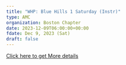 ```yaml
---
title: "WHP: Blue Hills 1 Saturday (Instr)" 
type: AMC
organization: Boston Chapter
date: 2023-12-09T06:00:00+00:00
fdate: Dec 9, 2023 (Sat)
draft: false
---
```

<a href="https://activities.outdoors.org/search/index.cfm/action/details/id/146980" target="_blank">Click here to get More details</a>

